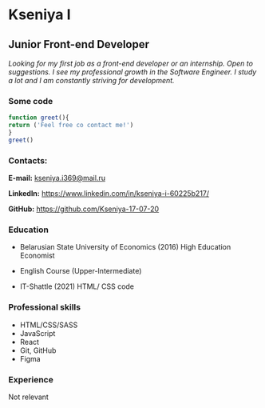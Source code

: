 # Kseniya I
## Junior Front-end Developer

_Looking for my first job as a front-end developer or an internship. Open to suggestions. 
I see my professional growth in the Software Engineer. I study a lot and I am constantly striving for development._

### Some code

```JavaScript
function greet(){
return ('Feel free co contact me!')
}
greet()
```
 ### Contacts:

   **E-mail:** kseniya.i369@mail.ru 

   **LinkedIn:** https://www.linkedin.com/in/kseniya-i-60225b217/  

   **GitHub:** https://github.com/Kseniya-17-07-20  


### Education 

* Belarusian State University of Economics (2016) High Education Economist

* English Course (Upper-Intermediate)

* IT-Shattle (2021) HTML/ CSS code

### Professional skills 

* HTML/CSS/SASS
* JavaScript
* React
* Git, GitHub
* Figma


### Experience 

Not relevant
